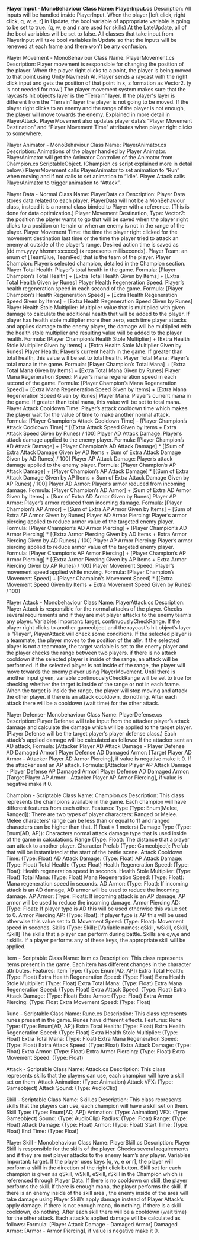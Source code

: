 **Player Input - MonoBehaviour Class
Name: PlayerInput.cs**
Description: All inputs will be handled inside PlayerInput.
When the player [left click, right click, q, w, e, r] in Update, the bool variable of appropriate variable is going to be set to true. (q, w, e and r are used for skills)
At the LateUpdate, all of the bool variables will be set to false. 
All classes that take input from PlayerInput will take bool variables in Update so that the inputs will be renewed at each frame and there won’t be any confusion.

Player Movement - MonoBehaviour Class
Name: PlayerMovement.cs
Description: Player movement is responsible for changing the position of the player.
When the player right clicks to a point, the player is being moved to that point using Unity Navmesh AI. 
Player sends a raycast with the right click input and gets the position of that point in x, z formation as Vector2. (y is not needed for now.)
The player movement system makes sure that the raycast’s hit object’s layer is the “Terrain” layer. If the player's layer is different from the “Terrain” layer the player is not going to be moved.
If the player right clicks to an enemy and the range of the player is not enough, the player will move towards the enemy. Explained in more detail in PlayerAttack.
PlayerMovement also updates player data’s “Player Movement Destination” and “Player Movement Time” attributes when player right clicks to somewhere.

Player Animator - MonoBehaviour Class
Name: PlayerAnimator.cs
Description: Animations of the player handled by Player Animator.
PlayerAnimator will get the Animator Controller of the Animator from Champion.cs ScriptableObject. (Champion.cs script explained more in detail below.)
PlayerMovement calls PlayerAnimator to set animation to “Run” when moving and if not calls to set animation to “Idle”. 
Player Attack calls PlayerAnimator to trigger animation to “Attack”.

Player Data - Normal Class
Name: PlayerData.cs
Description: Player Data stores data related to each player. PlayerData will not be a MonBehaviour class, instead it is a normal class binded to Player with a reference. (This is done for data optimization.)
Player Movement Destination, Type: Vector2: the position the player wants to go that will be saved when the player right clicks to a position on terrain or when an enemy is not in the range of the player.
Player Movement Time: the time the player right clicked for the movement destination last time or the time the player tried to attack an enemy at outside of the player’s range. Desired action time is saved as [dd.mm.yyyy hh:mm:ss:xxxx] (x represents milliseconds).
Player Team: an enum of  [TeamBlue, TeamRed] that is the team of the player.
Player Champion: Player’s selected champion, detailed in the Champion section.
Player Total Health: Player’s total health in the game. 
Formula: [Player Champion’s Total Health] + [Extra Total Health Given by Items] + [Extra Total Health Given by Runes]
Player Health Regeneration Speed: Player’s health regeneration speed in each second of the game.
Formula: [Player Champion’s Health Regeneration Speed] + [Extra Health Regeneration Speed Given by Items] + [Extra Health Regeneration Speed Given by Runes]
Player Health Stole Multiplier: Multiplier value that is multiplied with given damage to calculate the additional health that will be added to the player. If player has health stole multiplier more then zero, each time player attacks and applies damage to the enemy player, the damage will be multiplied with the health stole multiplier and resulting value will be added to the player health.
Formula: [Player Champion’s Health Stole Multiplier] + [Extra Health Stole Multiplier Given by Items] + [Extra Health Stole Multiplier Given by Runes]
Player Health: Player’s current health in the game. If greater than total health, this value will be set to total health.
Player Total Mana: Player’s total mana in the game. 
Formula: [Player Champion’s Total Mana] + [Extra Total Mana Given by Items] + [Extra Total Mana Given by Runes]
Player Mana Regeneration Speed: Player’s mana regeneration speed in each second of the game.
Formula: [Player Champion’s Mana Regeneration Speed] + [Extra Mana Regeneration Speed Given by Items] + [Extra Mana Regeneration Speed Given by Runes]
Player Mana: Player’s current mana in the game. If greater than total mana, this value will be set to total mana.
Player Attack Cooldown Time: Player’s attack cooldown time which makes the player wait for the value of time to make another normal attack.
Formula: [Player Champion’s Attack Cooldown Time] - [Player Champion’s Attack Cooldown Time] * [(Extra Attack Speed Given by Items + Extra Attack Speed Given by Runes) / 100]
Player AD Attack Damage: Player’s attack damage applied to the enemy player. 
Formula: [Player Champion’s AD Attack Damage] + [Player Champion’s AD Attack Damage] * [(Sum of Extra Attack Damage Given by AD Items + Sum of Extra Attack Damage Given by AD Runes) / 100]
Player AP Attack Damage: Player’s attack damage applied to the enemy player. 
Formula: [Player Champion’s AP Attack Damage] + [Player Champion’s AP Attack Damage] * [(Sum of Extra Attack Damage Given by AP Items + Sum of Extra Attack Damage Given by AP Runes) / 100]
Player AD Armor: Player’s armor reduced from incoming damage.
Formula: [Player Champion’s AD Armor] + [Sum of Extra AD Armor Given by Items] + [Sum of Extra AD Armor Given by Runes]
Player AP Armor: Player’s armor reduced from incoming damage.
Formula: [Player Champion’s AP Armor] + [Sum of Extra AP Armor Given by Items] + [Sum of Extra AP Armor Given by Runes]
Player AD Armor Piercing: Player’s armor piercing applied to reduce armor value of the targeted enemy player.
Formula: [Player Champion’s AD Armor Piercing] + [Player Champion’s AD Armor Piercing] * [(Extra Armor Piercing Given by AD Items + Extra Armor Piercing Given by AD Runes) / 100]
Player AP Armor Piercing: Player’s armor piercing applied to reduce armor value of the targeted enemy player.
Formula: [Player Champion’s AP Armor Piercing] + [Player Champion’s AP Armor Piercing] * [(Extra Armor Piercing Given by AP Items + Extra Armor Piercing Given by AP Runes) / 100]
Player Movement Speed: Player’s movement speed applied while moving.
Formula: [Player Champion’s Movement Speed] + [Player Champion’s Movement Speed] * [(Extra Movement Speed Given by Items + Extra Movement Speed Given by Runes) / 100]

Player Attack - Monobehaviour Class
Name: PlayerAttack.cs
Description: Player Attack is responsible for the normal attacks of the player. Checks several requirements and if they are met player attacks to the enemy team’s any player.
Variables Important: target, continuouslyCheckRange.
If the player right clicks to another gameobject and the raycast's hit object’s layer is “Player”, PlayerAttack will check some conditions.
If the selected player is a teammate, the player moves to the position of the ally.
If the selected player is not a teammate, the target variable is set to the enemy player and the player checks the range between two players.
if there is no attack cooldown
if the selected player is inside of the range, an attack will be performed.
If the selected player is not inside of the range, the player will move towards the enemy player using PlayerMovement. Until there is another input given, variable continuouslyCheckRange will be set to true for checking whether the target is inside of the range or not in each frame. When the target is inside the range, the player will stop moving and attack the other player.
if there is an attack cooldown, do nothing.
After each attack there will be a cooldown (wait time) for the other attack.

Player Defense- Monobehaviour Class
Name: PlayerDefense.cs
Description: Player Defense will take input from the attacker player’s attack damage and calculate the damage which will be applied to the target player. (Player Defense will be the target player’s player defense class.)
Each attack's applied damage will be calculated as follows:
If the attacker sent an AD attack,
Formula: [Attacker Player AD Attack Damage - Player Defense AD Damaged Armor]
Player Defense AD Damaged Armor: [Target Player AD Armor - Attacker Player AD Armor Piercing], if value is negative make it 0.
If the attacker sent an AP attack.
Formula: [Attacker Player AP Attack Damage - Player Defense AP Damaged Armor]
Player Defense AD Damaged Armor: [Target Player AP Armor - Attacker Player AP Armor Piercing], if value is negative make it 0.




Champion - Scriptable Class
Name: Champion.cs
Description: This class represents the champions available in the game. Each champion will have different features from each other. Features: 
Type (Type: Enum[Melee, Ranged]): There are two types of player characters: Ranged or Melee. Melee characters’ range can be less than or equal to 1f and ranged characters can be higher than that. (1 float = 1 meters)
Damage Type (Type: Enum[AD, AP]): Characters normal attack damage type that is used inside of the game in calculations.
Range (Type: Float): The distance that a player can attack to another player.
Character Prefab (Type: Gameobject): Prefab that will be instantiated at the start of the battle scene.
Attack Cooldown Time: (Type: Float)
AD Attack Damage: (Type: Float)
AP Attack Damage: (Type: Float)
Total Health: (Type: Float)
Health Regeneration Speed: (Type: Float): Health regeneration speed in seconds.
Health Stole Multiplier: (Type: Float)
Total Mana: (Type: Float)
Mana Regeneration Speed: (Type: Float): Mana regeneration speed in seconds.
AD Armor: (Type: Float): If incoming attack is an AD damage, AD armor will be used to reduce the incoming damage.
AP Armor: (Type: Float): If incoming attack is an AP damage, AP armor will be used to reduce the incoming damage.
Armor Piercing AD: (Type: Float): If player type is AD this will be used otherwise this value set to 0.
Armor Piercing AP: (Type: Float): If player type is AP this will be used otherwise this value set to 0.
Movement Speed: (Type: Float): Movement speed in seconds.
Skills (Type: Skill): [Variable names: qSkill, wSkill, eSkill, rSkill] The skills that a player can perform during battle. Skills are q,w,e and r skills. If a player performs any of these keys, the appropriate skill will be applied.

Item - Scriptable Class
Name: Item.cs
Description: This class represents items present in the game. Each item has different changes in the character attributes. Features:
Item Type: (Type: Enum[AD, AP])
Extra Total Health: (Type: Float)
Extra Health Regeneration Speed: (Type: Float)
Extra Health Stole Multiplier: (Type: Float)
Extra Total Mana: (Type: Float)
Extra Mana Regeneration Speed: (Type: Float)
Extra Attack Speed: (Type: Float)
Extra Attack Damage: (Type: Float)
Extra Armor: (Type: Float)
Extra Armor Piercing: (Type: Float
Extra Movement Speed: (Type: Float)

Rune - Scriptable Class
Name: Rune.cs
Description: This class represents runes present in the game. Runes have different effects. Features:
Rune Type: (Type: Enum[AD, AP])
Extra Total Health: (Type: Float)
Extra Health Regeneration Speed: (Type: Float)
Extra Health Stole Multiplier: (Type: Float)
Extra Total Mana: (Type: Float)
Extra Mana Regeneration Speed: (Type: Float)
Extra Attack Speed: (Type: Float)
Extra Attack Damage: (Type: Float)
Extra Armor: (Type: Float)
Extra Armor Piercing: (Type: Float)
Extra Movement Speed: (Type: Float)

Attack - Scriptable Class
Name: Attack.cs
Description: This class represents skills that the players can use, each champion will have a skill set on them.
Attack Animation: (Type: Animation)
Attack VFX: (Type: Gameobject)
Attack Sound: (Type: AudioClip)

Skill - Scriptable Class
Name: Skill.cs
Description: This class represents skills that the players can use, each champion will have a skill set on them.
Skill Type: (Type: Enum[AD, AP])
Animation: (Type: Animation)
VFX: (Type: Gameobject)
Sound: (Type: AudioClip)
Radius: (Type: Float)
Range: (Type: Float)
Attack Damage: (Type: Float)
Armor: (Type: Float)
Start Time: (Type: Float)
End Time: (Type: Float)

Player Skill - Monobehaviour Class
Name: PlayerSkill.cs
Description: Player Skill is responsible for the skills of the player. Checks several requirements and if they are met player attacks to the enemy team’s any player.
Variables Important: target.
If the player uses keys [q, w, e or r], the player will perform a skill in the direction of the right click button. Skill set for each champion is given as qSkill, wSkill, eSkill, rSkill in the Champion which is referenced through Player Data.
If there is no cooldown on skill, the player performs the skill.
If there is enough mana, the player performs the skill.
If there is an enemy inside of the skill area , the enemy inside of the area will take damage using Player Skill’s apply damage instead of Player Attack’s apply damage.
if there is not enough mana, do nothing.
if there is a skill cooldown, do nothing.
After each skill there will be a cooldown (wait time) for the other attack.
Each attack's applied damage will be calculated as follows:
Formula: [Player Attack Damage - Damaged Armor]
Damaged Armor: [Armor - Armor Piercing], if value is negative make it 0.

